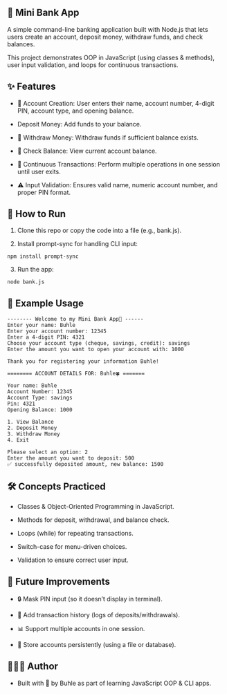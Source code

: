 ## 🏧 Mini Bank App

A simple command-line banking application built with Node.js that lets users create an account, deposit money, withdraw funds, and check balances.

This project demonstrates OOP in JavaScript (using classes & methods), user input validation, and loops for continuous transactions.


## ✨ Features

- 🔑 Account Creation: User enters their name, account number, 4-digit PIN, account type, and opening balance.

- Deposit Money: Add funds to your balance.

- 🏦 Withdraw Money: Withdraw funds if sufficient balance exists.

- 👀 Check Balance: View current account balance.

- 🔄 Continuous Transactions: Perform multiple operations in one session until user exits.

- ⚠️ Input Validation: Ensures valid name, numeric account number, and proper PIN format.


## 🚀 How to Run

1. Clone this repo or copy the code into a file (e.g., bank.js).

2. Install prompt-sync for handling CLI input:

```
npm install prompt-sync

```

3. Run the app:

```
node bank.js

```

## 📖 Example Usage

```
-------- Welcome to my Mini Bank App🏧 ------  
Enter your name: Buhle  
Enter your account number: 12345  
Enter a 4-digit PIN: 4321  
Choose your account type (cheque, savings, credit): savings  
Enter the amount you want to open your account with: 1000  

Thank you for registering your information Buhle!  

======== ACCOUNT DETAILS FOR: Buhle🍀 =======  

Your name: Buhle  
Account Number: 12345  
Account Type: savings  
Pin: 4321  
Opening Balance: 1000  

1. View Balance  
2. Deposit Money  
3. Withdraw Money  
4. Exit  

Please select an option: 2  
Enter the amount you want to deposit: 500  
✅ successfully deposited amount, new balance: 1500  

```


## 🛠️ Concepts Practiced

- Classes & Object-Oriented Programming in JavaScript.

- Methods for deposit, withdrawal, and balance check.

- Loops (while) for repeating transactions.

- Switch-case for menu-driven choices.

- Validation to ensure correct user input.


## 📌 Future Improvements

- 🔒 Mask PIN input (so it doesn’t display in terminal).

- 🧾 Add transaction history (logs of deposits/withdrawals).

- 📊 Support multiple accounts in one session.

- 💾 Store accounts persistently (using a file or database).

## 👨🏽‍💻 Author

- Built with 💚 by Buhle as part of learning JavaScript OOP & CLI apps.